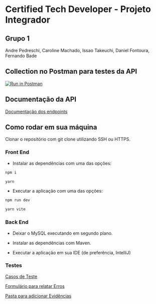 # Certified Tech Developer - Projeto Integrador

## Grupo 1

Andre Pedreschi, Caroline Machado, Issao Takeuchi, Daniel Fontoura, Fernando Bade


## Collection no Postman para testes da API

[![Run in Postman](https://run.pstmn.io/button.svg)](https://app.getpostman.com/run-collection/18441866-8e94f1e1-c907-4c09-9082-23f8a5f32c2d?action=collection%2Ffork&collection-url=entityId%3D18441866-8e94f1e1-c907-4c09-9082-23f8a5f32c2d%26entityType%3Dcollection%26workspaceId%3D638ed82d-de35-41d7-baf8-f9c590749a21)

## Documentação da API

[Documentação dos endpoints](https://documenter.getpostman.com/view/18441866/2s93Jxs2HK)

## Como rodar em sua máquina

Clonar o repositório com git clone utilizando SSH ou HTTPS.

### Front End

* Instalar as dependências com uma das opções:
```bash
npm i
```
```bash
yarn
```

* Executar a aplicação com uma das opções:
```bash
npm run dev
```
```bash
yarn vite
```

### Back End

* Deixar o MySQL executando em segundo plano.

* Instalar as dependências com Maven.

* Executar a aplicação em sua IDE (de preferência, IntelliJ)


### Testes

[Casos de Teste](https://docs.google.com/spreadsheets/d/1o5GTt-0AZ_h0EiyZiQvWlzjv-FV1ifQaIEeTxO_rmEY/edit?usp=sharing)

[Formulário para relatar Erros](https://forms.gle/2M3MyyQMdCZNrCYG8)

[Pasta para adicionar Evidências](https://drive.google.com/drive/folders/1yHWV3_4UKkQMf018Ro9jx2HyzXgRJ2lt?usp=sharing)





